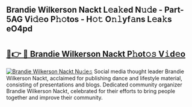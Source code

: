 ## Brandie Wilkerson Nackt L𝚎a𝚔ed N𝚞𝚍e - Part-5AG Vi𝚍𝚎o P𝚑𝚘tos - H𝚘𝚝 O𝚗𝚕yf𝚊ns L𝚎a𝚔s eO4pd

# <h2><a href="http://kf2cm4g.oniu.top/?m=Brandie+Wilkerson+Nackt">🔗👉 🔴 Brandie Wilkerson Nackt P𝚑ot𝚘𝚜 V𝚒d𝚎o</a></h2>

[![Brandie Wilkerson Nackt Nu𝚍e𝚜](https://i.imgur.com/0qMVB7G.gif)](http://kf2cm4g.oniu.top/?m=Brandie+Wilkerson+Nackt)
Social media thought leader Brandie Wilkerson Nackt, acclaimed for publishing dance and lifestyle material, consisting of presentations and blogs. Dedicated community organizer Brandie Wilkerson Nackt, celebrated for their efforts to bring people together and improve their community.  
